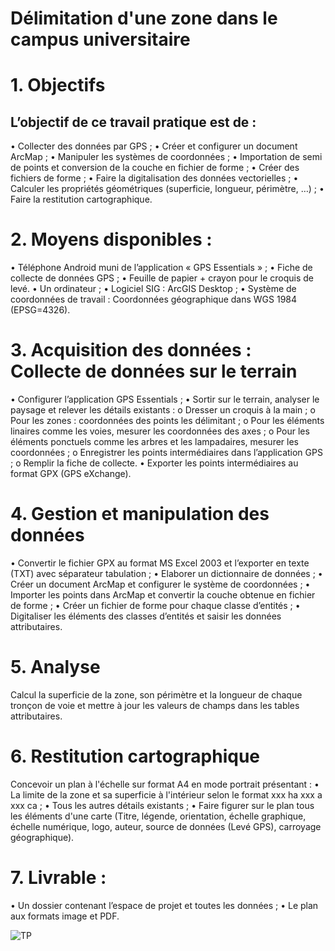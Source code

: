 # Délimitation d'une zone dans le campus universitaire 
# 1. Objectifs
## L’objectif de ce travail pratique est de :
• Collecter des données par GPS ;
• Créer et configurer un document ArcMap ;
• Manipuler les systèmes de coordonnées ;
• Importation de semi de points et conversion de la couche en fichier de forme ;
• Créer des fichiers de forme ;
• Faire la digitalisation des données vectorielles ;
• Calculer les propriétés géométriques (superficie, longueur, périmètre, …) ;
• Faire la restitution cartographique.
# 2. Moyens disponibles :
• Téléphone Android muni de l’application « GPS Essentials » ;
• Fiche de collecte de données GPS ;
• Feuille de papier + crayon pour le croquis de levé.
• Un ordinateur ;
• Logiciel SIG : ArcGIS Desktop ;
• Système de coordonnées de travail : Coordonnées géographique dans WGS 1984
(EPSG=4326).
# 3. Acquisition des données : Collecte de données sur le terrain
• Configurer l’application GPS Essentials ;
• Sortir sur le terrain, analyser le paysage et relever les détails existants :
o Dresser un croquis à la main ;
o Pour les zones : coordonnées des points les délimitant ;
o Pour les éléments linaires comme les voies, mesurer les coordonnées des
axes ;
o Pour les éléments ponctuels comme les arbres et les lampadaires, mesurer les
coordonnées ;
o Enregistrer les points intermédiaires dans l’application GPS ;
o Remplir la fiche de collecte.
• Exporter les points intermédiaires au format GPX (GPS eXchange).
# 4. Gestion et manipulation des données
• Convertir le fichier GPX au format MS Excel 2003 et l’exporter en texte (TXT) avec
séparateur tabulation ;
• Elaborer un dictionnaire de données ;
• Créer un document ArcMap et configurer le système de coordonnées ;
• Importer les points dans ArcMap et convertir la couche obtenue en fichier de forme ;
• Créer un fichier de forme pour chaque classe d’entités ;
• Digitaliser les éléments des classes d’entités et saisir les données attributaires. 
# 5. Analyse
Calcul la superficie de la zone, son périmètre et la longueur de chaque tronçon de voie et mettre
à jour les valeurs de champs dans les tables attributaires.
# 6. Restitution cartographique
Concevoir un plan à l'échelle sur format A4 en mode portrait présentant :
• La limite de la zone et sa superficie à l'intérieur selon le format xxx ha xxx a xxx ca ;
• Tous les autres détails existants ;
• Faire figurer sur le plan tous les éléments d'une carte (Titre, légende, orientation, échelle
graphique, échelle numérique, logo, auteur, source de données (Levé GPS), carroyage
géographique).
# 7. Livrable :
• Un dossier contenant l’espace de projet et toutes les données ;
• Le plan aux formats image et PDF. 




![TP](https://github.com/Dev2nas/TP_SIG/assets/100783752/94150319-1e3c-407e-b944-d90f439b531f)
